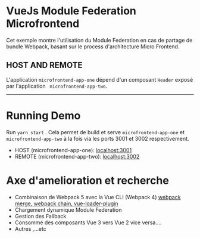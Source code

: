 # VueJs Module Federation  Microfrontend

Cet exemple montre l'utilisation du Module Federation en cas de partage de bundle Webpack, basant sur le process d'architecture Micro Frontend. 

## HOST AND REMOTE

L'application `microfrontend-app-one` dépend d'un composant `Header` exposé par l'application  ` microfrontend-app-two`.

---

# Running Demo

Run `yarn start` . Cela permet de build et serve  `microfrontend-app-one` et `microfrontend-app-two` à la fois via les ports 3001 et 3002 respectivement.

- HOST (microfrontend-app-one): [localhost:3001](http://localhost:3001/)
- REMOTE (microfrontend-app-two): [localhost:3002](http://localhost:3002/)


# Axe d'amelioration et recherche 

- Combinaison de Webpack 5 avec la Vue CLI (Webpack 4) [webpack merge, webpack chain, vue-loader-plugin ](https://www.npmjs.com/package/vue-loader-plugin)
- Chargement dynamique Module Federation 
- Gestion des Fallback
- Consommé des composants Vue 3 vers Vue 2 vice versa....
- Autres ,...etc